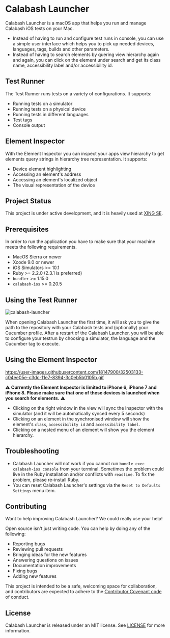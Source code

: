 # Calabash Launcher

Calabash Launcher is a macOS app that helps you run and manage Calabash iOS tests on your Mac. 
- Instead of having to run and configure test runs in console, you can use a simple user interface which helps you to pick up needed devices, languages, tags, builds and other parameters. 
- Instead of having to search elements by quering view hierarchy again and again, you can click on the element under search and get its class name, accessibility label and/or accessibility id.

## Test Runner

The Test Runner runs tests on a variety of configurations. It supports:

- Running tests on a simulator
- Running tests on a physical device
- Running tests in different languages
- Test tags
- Console output

## Element Inspector

With the Element Inspector you can inspect your apps view hierarchy to get elements query strings in hierarchy tree representation.
It supports:

- Device element highlighting
- Accessing an element's address
- Accessing an element's localized object
- The visual representation of the device

## Project Status

This project is under active development, and it is heavily used at [XING SE](https://xing.com).

## Prerequisites
In order to run the application you have to make sure that your machine meets the following requirements.

- MacOS Sierra or newer
- Xcode 9.0 or newer
- iOS Simulators >= 10.1
- Ruby >= 2.2.0 (2.3.1 is preferred)
- `bundler` >= 1.15.0
- `calabash-ios` >= 0.20.5

## Using the Test Runner

![calabash-launcher](https://user-images.githubusercontent.com/18147900/32107640-8afc2c32-bb2f-11e7-83bf-857bb5b86709.png)

When opening Calabash Launcher the first time, it will ask you to give the path to the repository with your Calabash tests and (optionally) your Cucumber profile. After a restart of the Calabash Launcher, you will be able to configure your testrun by choosing a simulator, the language and the Cucumber tag to execute.

## Using the Element Inspector

https://user-images.githubusercontent.com/18147900/32503133-c04ee05e-c3dc-11e7-8394-3c0eb5b0105b.gif

⚠️ **Currently the Element Inspector is limited to iPhone 6, iPhone 7 and iPhone 8. Please make sure that one of these devices is launched when you search for elements.** ⚠️

- Clicking on the right window in the view will sync the Inspector with the simulator (and it will be automatically synced every 5 seconds)
- Clicking on an element in the synchronised window will show the element's `class`, `accessibility id` and `accessibility label`.
- Clicking on a nested menu of an element will show you the element hierarchy.

## Troubleshooting

- Calabash Launcher will not work if you cannot run `bundle exec calabash-ios console` from your terminal. 
Sometimes the problem could live in the Ruby installation and/or conflicts with `readline`. To fix the problem, please re-install Ruby.
- You can reset Calabash Launcher's settings via the `Reset to Defaults Settings` menu item.

## Contributing
Want to help improving Calabash Launcher? We could really use your help!

Open source isn't just writing code. You can help by doing any of the following:

- Reporting bugs
- Reviewing pull requests
- Bringing ideas for the new features
- Answering questions on issues
- Documentation improvements
- Fixing bugs
- Adding new features

This project is intended to be a safe, welcoming space for collaboration, and contributors are expected to adhere to the [Contributor Covenant code](http://contributor-covenant.org/) of conduct.

## License

Calabash Launcher is released under an MIT license. See [LICENSE](LICENSE) for more information.

